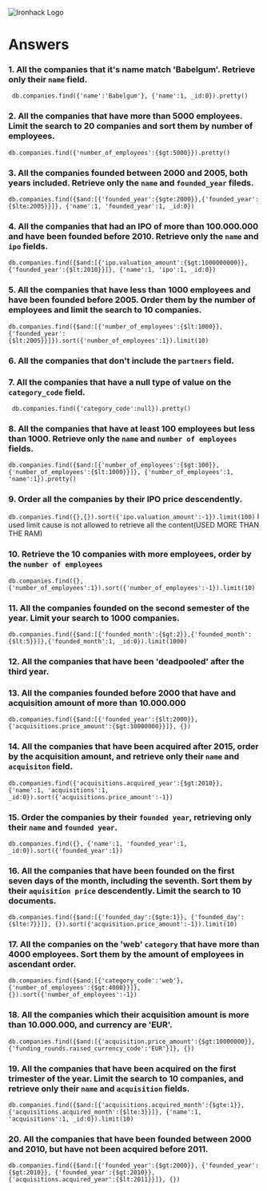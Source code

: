 ![Ironhack Logo](https://i.imgur.com/1QgrNNw.png)

# Answers

### 1. All the companies that it's name match 'Babelgum'. Retrieve only their `name` field.

` db.companies.find({'name':'Babelgum'}, {'name':1, _id:0}).pretty()`


### 2. All the companies that have more than 5000 employees. Limit the search to 20 companies and sort them by **number of employees**.

` db.companies.find({'number_of_employees':{$gt:5000}}).pretty()
`

### 3. All the companies founded between 2000 and 2005, both years included. Retrieve only the `name` and `founded_year` fileds.

`db.companies.find({$and:[{'founded_year':{$gte:2000}},{'founded_year':{$lte:2005}}]}, {'name':1, 'founded_year':1, _id:0})
`

### 4. All the companies that had an IPO of more than 100.000.000 and have been founded before 2010. Retrieve only the `name` and `ipo` fields.
`db.companies.find({$and:[{'ipo.valuation_amount':{$gt:1000000000}}, {'founded_year':{$lt:2010}}]}, {'name':1, 'ipo':1, _id:0})`

### 5. All the companies that have less than 1000 employees and have been founded before 2005. Order them by the number of employees and limit the search to 10 companies.
`db.companies.find({$and:[{'number_of_employees':{$lt:1000}}, {'founded_year':{$lt:2005}}]}).sort({'number_of_employees':1}).limit(10)`

### 6. All the companies that don't include the `partners` field.

### 7. All the companies that have a null type of value on the `category_code` field.
`
db.companies.find({'category_code':null}).pretty()`

### 8. All the companies that have at least 100 employees but less than 1000. Retrieve only the `name` and `number of employees` fields.
`db.companies.find({$and:[{'number_of_employees':{$gt:100}}, {'number_of_employees':{$lt:1000}}]}, {'number_of_employees':1, 'name':1}).pretty()`

### 9. Order all the companies by their IPO price descendently.
`db.companies.find({},{}).sort({'ipo.valuation_amount':-1}).limit(100)`
I used limit cause is not allowed to retrieve all the content(USED MORE THAN THE RAM)

### 10. Retrieve the 10 companies with more employees, order by the `number of employees`
`db.companies.find({},{'number_of_employees':1}).sort({'number_of_employees':-1}).limit(10)`

### 11. All the companies founded on the second semester of the year. Limit your search to 1000 companies.
`db.companies.find({$and:[{'founded_month':{$gt:2}},{'founded_month':{$lt:5}}]},{'founded_month':1, _id:0}).limit(1000)`

### 12. All the companies that have been 'deadpooled' after the third year.

### 13. All the companies founded before 2000 that have and acquisition amount of more than 10.000.000
`db.companies.find({$and:[{'founded_year':{$lt:2000}}, {'acquisitions.price_amount':{$gt:10000000}}]}, {})`

### 14. All the companies that have been acquired after 2015, order by the acquisition amount, and retrieve only their `name` and `acquisiton` field.
`db.companies.find({'acquisitions.acquired_year':{$gt:2010}}, {'name':1, 'acquisitions':1, _id:0}).sort({'acquisitions.price_amount':-1})
`

### 15. Order the companies by their `founded year`, retrieving only their `name` and `founded year`.

`db.companies.find({}, {'name':1, 'founded_year':1, _id:0}).sort({'founded_year':1})
`

### 16. All the companies that have been founded on the first seven days of the month, including the seventh. Sort them by their `aquisition price` descendently. Limit the search to 10 documents.
`db.companies.find({$and:[{'founded_day':{$gte:1}}, {'founded_day':{$lte:7}}]}, {}).sort({'acquisition.price_amount':-1}).limit(10)`

### 17. All the companies on the 'web' `category` that have more than 4000 employees. Sort them by the amount of employees in ascendant order.
`db.companies.find({$and:[{'category_code':'web'},{'number_of_employees':{$gt:4000}}]}, {}).sort({'number_of_employees':-1})`

### 18. All the companies which their acquisition amount is more than 10.000.000, and currency are 'EUR'.
`db.companies.find({$and:[{'acquisition.price_amount':{$gt:10000000}},{'funding_rounds.raised_currency_code':'EUR'}]}, {})`

### 19. All the companies that have been acquired on the first trimester of the year. Limit the search to 10 companies, and retrieve only their `name` and `acquisition` fields.
`db.companies.find({$and:[{'acquisitions.acquired_month':{$gte:1}}, {'acquisitions.acquired_month':{$lte:3}}]}, {'name':1, 'acquisitions':1, _id:0}).limit(10)`

### 20. All the companies that have been founded between 2000 and 2010, but have not been acquired before 2011.

`db.companies.find({$and:[{'founded_year':{$gt:2000}}, {'founded_year':{$gt:2010}}, {'founded_year':{$gt:2010}}, {'acquisitions.acquired_year':{$lt:2011}}]}, {})`